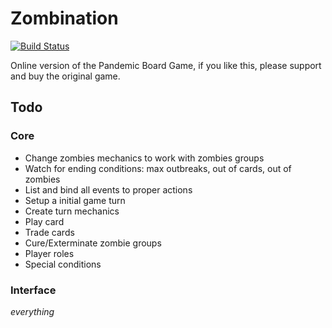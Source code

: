 # Zombination

[![Build Status](https://drone.io/github.com/luizbranco/zombination/status.png)](https://drone.io/github.com/luizbranco/zombination/latest)

Online version of the Pandemic Board Game, if you like this, please support and buy the original game.

## Todo

### Core

* Change zombies mechanics to work with zombies groups
* Watch for ending conditions: max outbreaks, out of cards, out of zombies
* List and bind all events to proper actions
* Setup a initial game turn
* Create turn mechanics
* Play card
* Trade cards
* Cure/Exterminate zombie groups
* Player roles
* Special conditions

### Interface

*everything*
